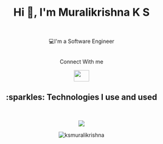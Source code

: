 <h1 align="center">Hi 👋, I'm Muralikrishna K S  </h1>
<br> 

<div align="center">    

💻I'm a Software Engineer<br>
<br>
</div>


<div align="center">Connect With me</div>
<p align="center"> 
<!-- <a href=_____ target="blank"><img align="center" src="https://raw.githubusercontent.com/rahuldkjain/github-profile-readme-generator/master/src/images/icons/Social/twitter.svg" alt=__________ height="30" width="40" /></a> -->
<a href="https://www.linkedin.com/in/ksmuralikrishna/" target="blank"><img align="center" src="https://raw.githubusercontent.com/rahuldkjain/github-profile-readme-generator/master/src/images/icons/Social/linked-in-alt.svg" alt="" height="30" width="40" /></a>
<!-- <a href="https://codeforces.com/profile/_____" target="blank"><img align="center" src="https://raw.githubusercontent.com/rahuldkjain/github-profile-readme-generator/master/src/images/icons/Social/codeforces.svg" alt="https://codeforces.com/profile/_____" height="30" width="40" /></a>
<a href="https://leetcode.com/______/" target="blank"><img align="center" src="https://raw.githubusercontent.com/rahuldkjain/github-profile-readme-generator/master/src/images/icons/Social/leet-code.svg" alt="https://leetcode.com/______/" height="30" width="40" /></a> -->
</p>

<h2 align="center">:sparkles: Technologies I use and used</h2>
<br>
<p align="center">
  <a href="https://skillicons.dev">
    <img src="https://skillicons.dev/icons?i=dotnet,cs,javascript,jquery,mysql,angular,git,visualstudio,python,html,css,django,flask,postgresql,firebase,c,cpp,java,&perline=8" />
  </a>
</p>
<p align="center"> <img src="https://komarev.com/ghpvc/?username=ksmuralikrishna&label=Profile%20views&color=0e75b6&style=flat" alt="ksmuralikrishna" /> </p>


 
